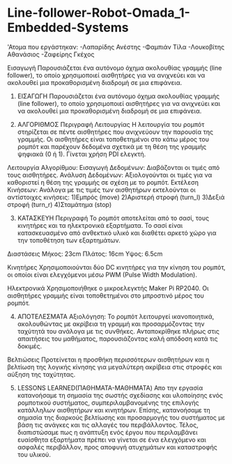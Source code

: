 # Line-follower-Robot-Omada_1-Embedded-Systems
'Ατομα που εργάστηκαν:
  -Λαπαρίδης Ανέστης
  -Φαμπιάν Τίλα
  -Λουκοβίτης Αθανάσιος
  -Ζαφείρης Γκέχος

Εισαγωγή
Παρουσιάζεται ένα αυτόνομο όχημα ακολουθίας γραμμής (line follower), το οποίο χρησιμοποιεί αισθητήρες για να ανιχνεύει και να ακολουθεί 
μια προκαθορισμένη διαδρομή σε μια επιφάνεια. 


1. ΕΙΣΑΓΩΓΗ
Παρουσιάζεται ένα αυτόνομο όχημα ακολουθίας γραμμής (line follower), το οποίο χρησιμοποιεί αισθητήρες για να ανιχνεύει και να ακολουθεί 
μια προκαθορισμένη διαδρομή σε μια επιφάνεια. 

2. ΑΛΓΟΡΙΘΜΟΣ
Περιγραφή Λειτουργίας
Η λειτουργία του ρομπότ στηρίζεται σε πέντε αισθητήρες που ανιχνεύουν την παρουσία της γραμμής.
Οι αισθητήρες είναι τοποθετημένοι στο κάτω μέρος του ρομπότ και παρέχουν δεδομένα σχετικά με τη θέση της γραμμής ψηφιακά (0 ή 1).
Γίνεται χρήση PDI ελεγκτή.

Λειτουργία Αλγορίθμου:
Εισαγωγή Δεδομένων: Διαβάζονται οι τιμές από τους αισθητήρες.
Ανάλυση Δεδομένων: Αξιολογούνται οι τιμές για να καθοριστεί η θέση της γραμμής σε σχέση με το ρομπότ.
Εκτέλεση Κινήσεων: Ανάλογα με τις τιμές των αισθητήρων εκτελούνται οι αντίστοιχες κινήσεις:
  1)Εμπρός (move)
  2)Αριστερή στροφή (turn_l)
  3)Δεξιά στροφή (turn_r)
  4)Σταμάτημα (stop)


3. ΚΑΤΑΣΚΕΥΗ
Περιγραφή
Το ρομπότ αποτελείται από το σασί, τους κινητήρες και τα ηλεκτρονικά εξαρτήματα.
Το σασί είναι κατασκευασμένο από ανθεκτικό υλικό και διαθέτει αρκετό χώρο για την τοποθέτηση των εξαρτημάτων.

Διαστάσεις
Μήκος: 23cm
Πλάτος: 16cm
Υψος: 6.5cm


Κινητήρες
Χρησιμοποιούνται δύο DC κινητήρες για την κίνηση του ρομπότ, οι οποίοι είναι ελεγχόμενοι μέσω PWM (Pulse Width Modulation).

Ηλεκτρονικά
Χρησιμοποιήθηκε ο μικροελεγκτής Maker Pi RP2040. Οι αισθητήρες γραμμής είναι τοποθετημένοι στο μπροστινό μέρος του ρομπότ.

4. ΑΠΟΤΕΛΕΣΜΑΤΑ
Αξιολόγηση:
  Το ρομπότ λειτουργεί ικανοποιητικά, ακολουθώντας με ακρίβεια τη γραμμή και προσαρμόζοντας την ταχύτητά του ανάλογα με τις συνθήκες. Ανταποκρίθηκε πλήρως στις απαιτήσεις του μαθήματος, παρουσιάζοντας καλή απόδοση κατά τις δοκιμές.

Βελτιώσεις
  Προτείνεται η προσθήκη περισσότερων αισθητήρων και η βελτίωση της λογικής κίνησης για μεγαλύτερη ακρίβεια στις στροφές και αύξηση της ταχύτητας.

5. LESSONS LEARNED(ΠΑΘΗΜΑΤΑ-ΜΑΘΗΜΑΤΑ)
Απο την εργασία κατανοήσαμε τη σημασία της σωστής σχεδίασης και υλοποίησης ενός ρομποτικού συστήματος, συμπεριλαμβανομένης της επιλογής κατάλληλων αισθητήρων και κινητήρων.
Επίσης, κατανοήσαμε τη σημασία της διαρκούς βελτίωσης και προσαρμογής του συστήματος με βάση τις ανάγκες και τις αλλαγές του περιβάλλοντος.
Τέλος, διαπιστώσαμε πως η ανάπτυξη ενός έργου που περιλαμβάνει ευαίσθητα εξαρτήματα πρέπει να γίνεται σε ένα ελεγχόμενο και ασφαλές περιβάλλον, προς αποφυγή ατυχημάτων και καταστροφής του υλικού.
